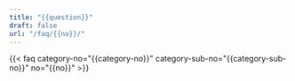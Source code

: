 ```yaml
---
title: "{{question}}"
draft: false
url: "/faq/{{no}}/"
---
```


{{< faq category-no="{{category-no}}" category-sub-no="{{category-sub-no}}" no="{{no}}" >}}
